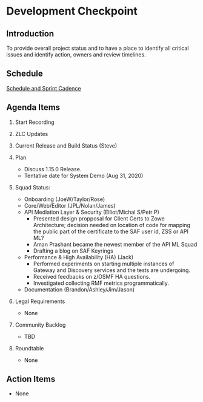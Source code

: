 # Development Checkpoint

Introduction
------------
To provide overall project status and to have a place to identify all critical issues and identify action, owners and review timelines.

Schedule
--------
[Schedule and Sprint Cadence](https://github.com/zowe/community/blob/master/Project%20Management/PI%20Planning/20PI3%20Planning/Zowe%20PI%20%26%20Sprint%20Cadence.md)


Agenda Items
------------
1. Start Recording
2. ZLC Updates
3. Current Release and Build Status (Steve)
4. Plan
     - Discuss 1.15.0 Release.
     - Tentative date for System Demo (Aug 31, 2020)
5. Squad Status:
    - Onboarding (JoeW/Taylor/Rose)
    - Core/Web/Editor (JPL/Nolan/James)
    - API Mediation Layer & Security (Elliot/Michal S/Petr P)  
         - Presented design propposal for Client Certs to Zowe Architecture; decision needed on location of code for mapping the public part of the certificate to the SAF user id, ZSS or API ML?
         - Aman Prashant became the newest member of the API ML Squad
         - Drafting a blog on SAF Keyrings
    - Performance & High Availability (HA) (Jack)
      - Performed experiments on starting multiple instances of Gateway and Discovery services and the tests are undergoing.
      - Received feedbacks on z/OSMF HA questions.
      - Investigated collecting RMF metrics programmatically.
    - Documentation (Brandon/Ashley/Jim/Jason)

6. Legal Requirements
    - None

7. Community Backlog
    - TBD
8. Roundtable
    - None

Action Items
------------
- None

